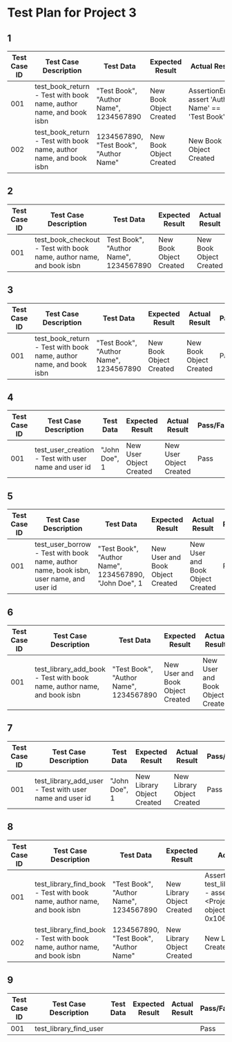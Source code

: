 # Test Plan for Project 3
## 1

| Test Case ID | Test Case Description | Test Data | Expected Result | Actual Result | Pass/Fail | If Fail, Why? |
|--------------|-----------------------|-----------|-----------------|---------------|-----------|-------------|
| 001 | test_book_return - Test with book name, author name, and book isbn | "Test Book", "Author Name", 1234567890 | New Book Object Created | AssertionError: assert 'Author Name' == 'Test Book' | Failed | It read the "Text Book" as the first argument |
| 002 | test_book_return - Test with book name, author name, and book isbn | 1234567890, "Test Book", "Author Name" | New Book Object Created | New Book Object Created  | Pass | N/A |


## 2

| Test Case ID | Test Case Description | Test Data | Expected Result | Actual Result | Pass/Fail | If Fail, Why? |
|--------------|-----------------------|-----------|-----------------|---------------|-----------|-------------|
| 001 | test_book_checkout - Test with book name, author name, and book isbn | Test Book", "Author Name", 1234567890 | New Book Object Created | New Book Object Created | Pass | N/A |

## 3

| Test Case ID | Test Case Description | Test Data | Expected Result | Actual Result | Pass/Fail | If Fail, Why? |
|--------------|-----------------------|-----------|-----------------|---------------|-----------|-------------|
| 001 | test_book_return - Test with book name, author name, and book isbn | "Test Book", "Author Name", 1234567890 | New Book Object Created | New Book Object Created | Pass | N/A |

## 4

| Test Case ID | Test Case Description | Test Data | Expected Result | Actual Result | Pass/Fail | If Fail, Why? |
|--------------|-----------------------|-----------|-----------------|---------------|-----------|-------------|
| 001 | test_user_creation - Test with user name and user id | "John Doe", 1 | New User Object Created | New User Object Created | Pass | N/A |

## 5

| Test Case ID | Test Case Description | Test Data | Expected Result | Actual Result | Pass/Fail | If Fail, Why? |
|--------------|-----------------------|-----------|-----------------|---------------|-----------|-------------|
| 001 | test_user_borrow - Test with book name, author name, book isbn, user name, and user id | "Test Book", "Author Name", 1234567890, "John Doe", 1 | New User and Book Object Created | New User and Book Object Created | Pass | N/A |

## 6

| Test Case ID | Test Case Description | Test Data | Expected Result | Actual Result | Pass/Fail | If Fail, Why? |
|--------------|-----------------------|-----------|-----------------|---------------|-----------|-------------|
| 001 | test_library_add_book - Test with book name, author name, and book isbn | "Test Book", "Author Name", 1234567890 | New User and Book Object Created | New User and Book Object Created | Pass | N/A |

## 7

| Test Case ID | Test Case Description | Test Data | Expected Result | Actual Result | Pass/Fail | If Fail, Why? |
|--------------|-----------------------|-----------|-----------------|---------------|-----------|-------------|
| 001 | test_library_add_user - Test with user name and user id | "John Doe", 1 | New Library Object Created | New Library Object Created | Pass | N/A |

## 8

| Test Case ID | Test Case Description | Test Data | Expected Result | Actual Result | Pass/Fail | If Fail, Why? |
|--------------|-----------------------|-----------|-----------------|---------------|-----------|-------------|
| 001 | test_library_find_book - Test with book name, author name, and book isbn | "Test Book", "Author Name", 1234567890 | New Library Object Created | AssertionError - test_library_find_book - assert None == <Project3.Book object at 0x10640d110> | Fail | It read the "Text Book" as the first argument |
| 002 | test_library_find_book - Test with book name, author name, and book isbn | 1234567890, "Test Book", "Author Name" | New Library Object Created | New Library Object Created | Pass | N/A |

## 9

| Test Case ID | Test Case Description | Test Data | Expected Result | Actual Result | Pass/Fail | If Fail, Why? |
|--------------|-----------------------|-----------|-----------------|---------------|-----------|-------------|
| 001 | test_library_find_user |||| Pass | N/A |


